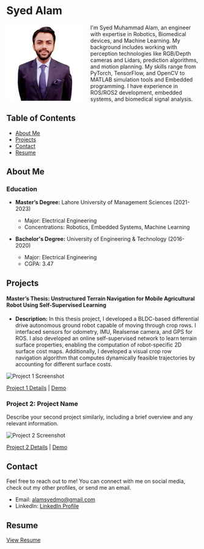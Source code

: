 # Syed Alam

<div style="float: left; margin-right: 20px;">
  <img src="2021-06-0007.png" alt="Profile Picture" width="200" height="200">
</div>

I'm Syed Muhammad Alam, an engineer with expertise in Robotics, Biomedical devices, and Machine Learning. My background includes working with perception technologies like RGB/Depth cameras and Lidars, prediction algorithms, and motion planning. My skills range from PyTorch, TensorFlow, and OpenCV to MATLAB simulation tools and Embedded  programming. I have experience in ROS/ROS2 development, embedded systems, and biomedical signal analysis.




## Table of Contents
- [About Me](#about-me)
- [Projects](#projects)
- [Contact](#contact)
- [Resume](#resume)

## About Me

### Education

- **Master’s Degree:** Lahore University of Management Sciences (2021-2023)
  - Major: Electrical Engineering
  - Concentrations: Robotics, Embedded Systems, Machine Learning

- **Bachelor's Degree:** University of Engineering & Technology (2016-2020)
  - Major: Electrical Engineering
  - CGPA: 3.47

## Projects

#### Master’s Thesis: Unstructured Terrain Navigation for Mobile Agricultural Robot Using  Self-Supervised Learning

- **Description:** In this thesis project, I developed a BLDC-based differential drive autonomous ground robot capable of moving through crop rows. I interfaced sensors for odometry, IMU, Realsense camera, and GPS for ROS. I also developed an online self-supervised network to learn terrain surface properties, enabling the computation of robot-specific 2D surface cost maps. Additionally, I developed a visual crop row navigation algorithm that computes dynamically feasible trajectories by accounting for different surface costs.

![Project 1 Screenshot](project1_screenshot.png)

[Project 1 Details](project1/README.md) | [Demo](project1/demo)

### Project 2: Project Name

Describe your second project similarly, including a brief overview and any relevant information.

![Project 2 Screenshot](project2_screenshot.png)

[Project 2 Details](project2/README.md) | [Demo](project2/demo)

<!-- Add more projects as needed -->

## Contact

Feel free to reach out to me! You can connect with me on social media, check out my other profiles, or send me an email.

- Email: [alamsyedmo@gmail.com](mailto:alamsyedmo@gmail.com)
- LinkedIn: [LinkedIn Profile](https://www.linkedin.com/in/syedmalam121/)

## Resume
[View Resume](https://github.com/alam121/alam121.github.io/blob/main/SyedAlam_CV.pdf)
